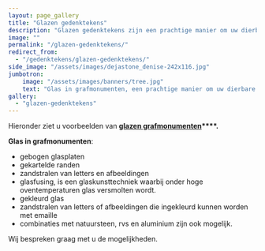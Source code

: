```yaml
---
layout: page_gallery
title: "Glazen gedenktekens"
description: "Glazen gedenktekens zijn een prachtige manier om uw dierbare te herdenken."
image: ""
permalink: "/glazen-gedenktekens/"
redirect_from:
  - "/gedenktekens/glazen-gedenktekens/"
side_image: "/assets/images/dejastone_denise-242x116.jpg"
jumbotron:
    image: "/assets/images/banners/tree.jpg"
    text: "Glas in grafmonumenten, een prachtige manier om uw dierbare te herdenken."
gallery: 
  - "glazen-gedenktekens"   
---
```

Hieronder ziet u voorbeelden van **[glazen grafmonumenten](/glazen-gedenktekens/)****.**

**Glas in grafmonumenten**:

*   gebogen glasplaten
*   gekartelde randen
*   zandstralen van letters en afbeeldingen
*   glasfusing, is een glaskunsttechniek waarbij onder hoge oventemperaturen glas versmolten wordt.
*   gekleurd glas
*   zandstralen van letters of afbeeldingen die ingekleurd kunnen worden met emaille
*   combinaties met natuursteen, rvs en aluminium zijn ook mogelijk.

Wij bespreken graag met u de mogelijkheden.
